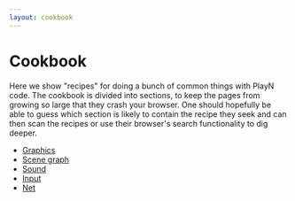 ```yaml
---
layout: cookbook
---
```


# Cookbook

Here we show "recipes" for doing a bunch of common things with PlayN code. The cookbook is divided
into sections, to keep the pages from growing so large that they crash your browser. One should
hopefully be able to guess which section is likely to contain the recipe they seek and can then
scan the recipes or use their browser's search functionality to dig deeper.

* [Graphics](graphics.html)
* [Scene graph](scene-graph.html)
* [Sound](sound.html)
* [Input](input.html)
* [Net](net.html)
